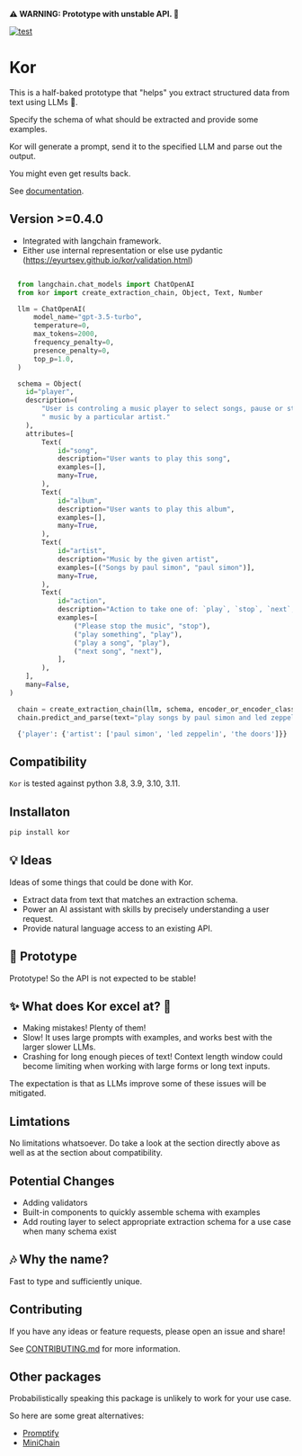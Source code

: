 **⚠ WARNING: Prototype with unstable API. 🚧**  

[![test](https://github.com/eyurtsev/kor/actions/workflows/test.yml/badge.svg?branch=main&event=push)](https://github.com/eyurtsev/kor/actions/workflows/test.yml)

# Kor


This is a half-baked prototype that "helps" you extract structured data from text using LLMs 🧩.

Specify the schema of what should be extracted and provide some examples.

Kor will generate a prompt, send it to the specified LLM and parse out the
output. 

You might even get results back.

See [documentation](https://eyurtsev.github.io/kor/).

## Version >=0.4.0

* Integrated with langchain framework.
* Either use internal representation or else use pydantic (https://eyurtsev.github.io/kor/validation.html)


```python

  from langchain.chat_models import ChatOpenAI
  from kor import create_extraction_chain, Object, Text, Number

  llm = ChatOpenAI(
      model_name="gpt-3.5-turbo",
      temperature=0,
      max_tokens=2000,
      frequency_penalty=0,
      presence_penalty=0,
      top_p=1.0,
  )

  schema = Object(
    id="player",
    description=(
        "User is controling a music player to select songs, pause or start them or play"
        " music by a particular artist."
    ),
    attributes=[
        Text(
            id="song",
            description="User wants to play this song",
            examples=[],
            many=True,
        ),
        Text(
            id="album",
            description="User wants to play this album",
            examples=[],
            many=True,
        ),
        Text(
            id="artist",
            description="Music by the given artist",
            examples=[("Songs by paul simon", "paul simon")],
            many=True,
        ),
        Text(
            id="action",
            description="Action to take one of: `play`, `stop`, `next`, `previous`.",
            examples=[
                ("Please stop the music", "stop"),
                ("play something", "play"),
                ("play a song", "play"),
                ("next song", "next"),
            ],
        ),
    ],
    many=False,
)

  chain = create_extraction_chain(llm, schema, encoder_or_encoder_class='json')
  chain.predict_and_parse(text="play songs by paul simon and led zeppelin and the doors")['data']
```

```python
  {'player': {'artist': ['paul simon', 'led zeppelin', 'the doors']}}
```

## Compatibility

`Kor` is tested against python 3.8, 3.9, 3.10, 3.11.

## Installaton 

```sh
pip install kor
```

## 💡 Ideas

Ideas of some things that could be done with Kor.

* Extract data from text that matches an extraction schema.
* Power an AI assistant with skills by precisely understanding a user request.
* Provide natural language access to an existing API.

## 🚧 Prototype

Prototype! So the API is not expected to be stable!

##  ✨ What does Kor excel at?  🌟 

* Making mistakes! Plenty of them!
* Slow! It uses large prompts with examples, and works best with the larger slower LLMs.
* Crashing for long enough pieces of text! Context length window could become
  limiting when working with large forms or long text inputs.

The expectation is that as LLMs improve some of these issues will be mitigated.

## Limtations

No limitations whatsoever. Do take a look at the section directly above as well
as at the section about compatibility.

## Potential Changes

* Adding validators
* Built-in components to quickly assemble schema with examples
* Add routing layer to select appropriate extraction schema for a use case when
  many schema exist

## 🎶 Why the name?

Fast to type and sufficiently unique.

## Contributing

If you have any ideas or feature requests, please open an issue and share!

See [CONTRIBUTING.md](https://github.com/eyurtsev/kor/blob/main/CONTRIBUTING.md) for more information.

## Other packages

Probabilistically speaking this package is unlikely to work for your use case.

So here are some great alternatives:

* [Promptify](https://github.com/promptslab/Promptify)
* [MiniChain](https://srush.github.io/MiniChain/examples/stats/)
